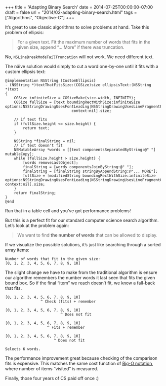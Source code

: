 +++
title = 'Adapting Binary Search'
date = 2014-07-25T00:00:00-07:00
draft = false
url = "2014/02-adapting-binary-search.html"
tags = ["Algorithms", "Objective-C"]
+++

It’s great to use classic algorithms to solve problems at hand. Take this
problem of ellipsis:

> For a given text. Fit the maximum number of words that fits in the given size,
> append “… More” if there was truncation.

No, `NSLineBreakModeTailTruncation` will not work. We need different text.

The näive solution would simply to cut a word one-by-one until it fits with a
custom ellipsis text:

```objc
@implementation NSString (CustomEllipsis)
- (NSString *)textThatFitsSize:(CGSize)size ellipsisText:(NSString *)text
{
    CGSize infiniteSize = CGSizeMake(size.width, INFINITY);
    CGSize fullSize = [text boundingRectWithSize:infiniteSize options:NSStringDrawingUsesFontLeading|NSStringDrawingUsesLineFragmentOrigin
                              context:nil].size;

    // if text fits
    if (fullSize.height <= size.height) {
        return text;
    }

    NSString *finalString = nil;
    // if text doesn't fit
    NSMutableArray *words = [[text componentsSeparatedByString:@" "] mutableCopy];
    while (fullSize.height > size.height) {
        [words removeLastObject];
        finalString = [words componentsJoinByString:@" "];
        finalString = [finalString stringByAppendString:@"... MORE"];
        fullSize = [modifiedString boundingRectWithSize:infiniteSize options:NSStringDrawingUsesFontLeading|NSStringDrawingUsesLineFragmentOrigin context:nil].size;
    }
    return finalString;
}
@end
```

Run that in a table cell and you’ve got performance problems!

But this is a perfect fit for our standard computer science search algorithm.
Let’s look at the problem again:

> We want to find **the number of words** that can be allowed to display.

If we visualize the possible solutions, it’s just like searching through a
sorted array items:

```
Number of words that fit in the given size:
[0, 1, 2, 3, 4, 5, 6, 7, 8, 9, 10]
```

The slight change we have to make from the traditional algorithm is ensure our
algorithm remembers the number words it last seen that fits the given bound box.
So if the final “item” we reach doesn’t fit, we know a fall-back that fits.

```
[0, 1, 2, 3, 4, 5, 6, 7, 8, 9, 10]
                ^ Check (fits) + remember

[0, 1, 2, 3, 4, 5, 6, 7, 8, 9, 10]
                         ^ Does not fit

[0, 1, 2, 3, 4, 5, 6, 7, 8, 9, 10]
                   ^ Fits + remember

[0, 1, 2, 3, 4, 5, 6, 7, 8, 9, 10]
                      ^ Does not fit

Selects 6 words.
```

The performance improvement great because checking of the comparison fits is
expensive. This matches the same cost function of
[Big-O notation](http://en.wikipedia.org/wiki/Big_O_notation), where number of
items “visited” is measured.

Finally, those four years of CS paid off once :)
